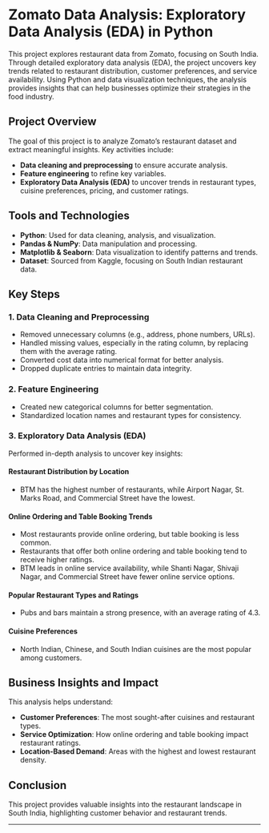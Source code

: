 # **Zomato Data Analysis: Exploratory Data Analysis (EDA) in Python**  

This project explores restaurant data from Zomato, focusing on South India. Through detailed exploratory data analysis (EDA), the project uncovers key trends related to restaurant distribution, customer preferences, and service availability. Using Python and data visualization techniques, the analysis provides insights that can help businesses optimize their strategies in the food industry.  

## **Project Overview**  
The goal of this project is to analyze Zomato’s restaurant dataset and extract meaningful insights. Key activities include:  

- **Data cleaning and preprocessing** to ensure accurate analysis.  
- **Feature engineering** to refine key variables.  
- **Exploratory Data Analysis (EDA)** to uncover trends in restaurant types, cuisine preferences, pricing, and customer ratings.  

## **Tools and Technologies**  
- **Python**: Used for data cleaning, analysis, and visualization.  
- **Pandas & NumPy**: Data manipulation and processing.  
- **Matplotlib & Seaborn**: Data visualization to identify patterns and trends.  
- **Dataset**: Sourced from Kaggle, focusing on South Indian restaurant data.  

## **Key Steps**  

### **1. Data Cleaning and Preprocessing**  
- Removed unnecessary columns (e.g., address, phone numbers, URLs).  
- Handled missing values, especially in the rating column, by replacing them with the average rating.  
- Converted cost data into numerical format for better analysis.  
- Dropped duplicate entries to maintain data integrity.  

### **2. Feature Engineering**  
- Created new categorical columns for better segmentation.  
- Standardized location names and restaurant types for consistency.  

### **3. Exploratory Data Analysis (EDA)**  
Performed in-depth analysis to uncover key insights:  

#### **Restaurant Distribution by Location**  
- BTM has the highest number of restaurants, while Airport Nagar, St. Marks Road, and Commercial Street have the lowest.  

#### **Online Ordering and Table Booking Trends**  
- Most restaurants provide online ordering, but table booking is less common.  
- Restaurants that offer both online ordering and table booking tend to receive higher ratings.  
- BTM leads in online service availability, while Shanti Nagar, Shivaji Nagar, and Commercial Street have fewer online service options.  

#### **Popular Restaurant Types and Ratings**  
- Pubs and bars maintain a strong presence, with an average rating of 4.3.   

#### **Cuisine Preferences**  
- North Indian, Chinese, and South Indian cuisines are the most popular among customers.  

## **Business Insights and Impact**  
This analysis helps understand:  
- **Customer Preferences**: The most sought-after cuisines and restaurant types.  
- **Service Optimization**: How online ordering and table booking impact restaurant ratings.  
- **Location-Based Demand**: Areas with the highest and lowest restaurant density.  

## **Conclusion**  
This project provides valuable insights into the restaurant landscape in South India, highlighting customer behavior and restaurant trends.  

---
